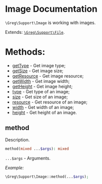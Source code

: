 # Image Documentation

`\Greg\Support\Image` is working with images.

Extends: [`\Greg\Support\File`](File.md).

# Methods:

* [getType](#gettype) - Get image type;
* [getSize](#getsize) - Get image size;
* [getResource](#getresource) - Get image resource;
* [getWidth](#getwidth) - Get image width;
* [getHeight](#getheight) - Get image height;
* [type](#type) - Get type of an image;
* [size](#size) - Get size of an image;
* [resource](#resource) - Get resource of an image;
* [width](#width) - Get width of an image;
* [height](#height) - Get height of an image.

## method

Description.

```php
method(mixed ...$args): mixed
```

`...$args` - Arguments.

_Example:_

```php
\Greg\Support\Image::method(...$args);
```
